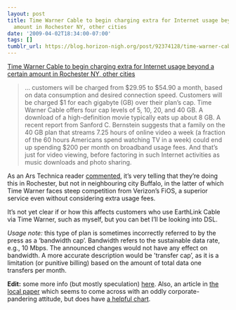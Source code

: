 ```yaml
---
layout: post
title: Time Warner Cable to begin charging extra for Internet usage beyond a certain
  amount in Rochester NY, other cities
date: '2009-04-02T18:34:00-07:00'
tags: []
tumblr_url: https://blog.horizon-nigh.org/post/92374128/time-warner-cable-to-begin-charging-extra-for
---
```

[Time Warner Cable to begin charging extra for Internet usage beyond a certain amount in Rochester NY, other cities](http://www.businessweek.com/technology/content/mar2009/tc20090331_726397.htm)  

> … customers will be charged from $29.95 to $54.90 a month, based on data consumption and desired connection speed. Customers will be charged $1 for each gigabyte (GB) over their plan’s cap. Time Warner Cable offers four cap levels of 5, 10, 20, and 40 GB. A download of a high-definition movie typically eats up about 8 GB. A recent report from Sanford C. Bernstein suggests that a family on the 40 GB plan that streams 7.25 hours of online video a week (a fraction of the 60 hours Americans spend watching TV in a week) could end up spending $200 per month on broadband usage fees. And that’s just for video viewing, before factoring in such Internet activities as music downloads and photo sharing.

As an Ars Technica reader&nbsp;[commented](http://episteme.arstechnica.com/eve/forums/a/tpc/f/174096756/m/294002797931?r=353005797931#353005797931), it’s very telling that they’re doing this in Rochester, but not in neighbouring city Buffalo, in the latter of which Time Warner faces steep competition from Verizon’s FiOS, a superior service even without considering extra usage fees.

It’s not yet clear if or how this affects customers who use EarthLink Cable via Time Warner, such as myself, but you can bet I’ll be looking into DSL.

_Usage note:_ this type of plan is sometimes incorrectly referred to by the press as a ‘bandwidth cap’. Bandwidth refers to the sustainable data rate, e.g., 10 Mbps. The announced changes would not have any effect on bandwidth. A more accurate description would be 'transfer cap’, as it is a limitation (or punitive billing) based on the amount of total data one transfers per month.

**Edit:** some more info (but mostly speculation) [here](http://stopthecap.com/2009/04/02/road-runner-is-for-the-birds-time-to-fly-away-rochester-edition/). Also, an article in [the local paper](http://www.democratandchronicle.com/article/20090402/BUSINESS/904020342) which seems to come across with an oddly corporate-pandering attitude, but does have&nbsp;[a helpful chart](http://www.democratandchronicle.com/graphics/090403_Cable_Rates.jpg).

